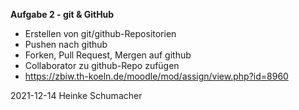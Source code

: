 **Aufgabe 2 - git & GitHub**

- Erstellen von git/github-Repositorien
- Pushen nach github
- Forken, Pull Request, Mergen auf github
- Collaborator zu github-Repo zufügen
- https://zbiw.th-koeln.de/moodle/mod/assign/view.php?id=8960

2021-12-14 Heinke Schumacher
